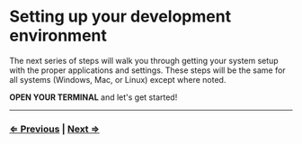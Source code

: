 # Setting up your development environment

The next series of steps will walk you through getting your system setup with the proper applications and settings. These steps will be the same for all systems (Windows, Mac, or Linux) except where noted.

**OPEN YOUR TERMINAL** and let's get started!

---

### [⇐ Previous](../../README.md) | [Next ⇒](1-environment.md)

